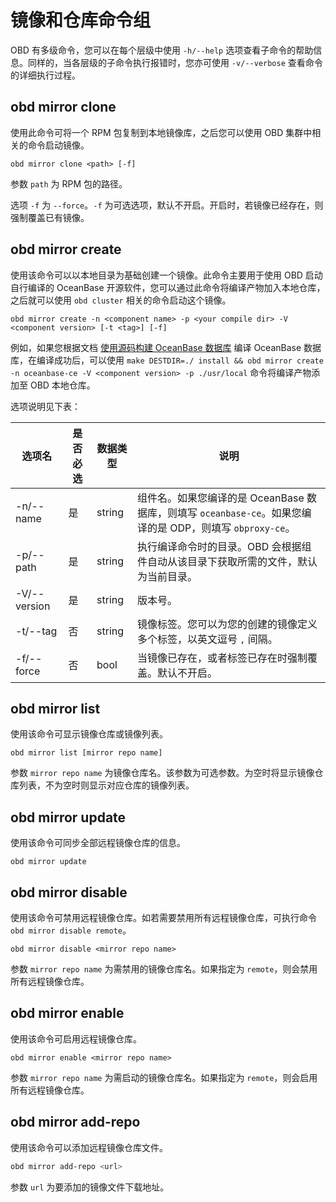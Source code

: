 # 镜像和仓库命令组

OBD 有多级命令，您可以在每个层级中使用 `-h/--help` 选项查看子命令的帮助信息。同样的，当各层级的子命令执行报错时，您亦可使用 `-v/--verbose` 查看命令的详细执行过程。

## obd mirror clone

使用此命令可将一个 RPM 包复制到本地镜像库，之后您可以使用 OBD 集群中相关的命令启动镜像。

```shell
obd mirror clone <path> [-f]
```

参数 `path` 为 RPM 包的路径。

选项 `-f` 为 `--force`。`-f` 为可选选项，默认不开启。开启时，若镜像已经存在，则强制覆盖已有镜像。

## obd mirror create

使用该命令可以以本地目录为基础创建一个镜像。此命令主要用于使用 OBD 启动自行编译的 OceanBase 开源软件，您可以通过此命令将编译产物加入本地仓库，之后就可以使用 `obd cluster` 相关的命令启动这个镜像。

```shell
obd mirror create -n <component name> -p <your compile dir> -V <component version> [-t <tag>] [-f]
```

例如，如果您根据文档 [使用源码构建 OceanBase 数据库](https://www.oceanbase.com/docs/community-observer-cn-0000000000160092) 编译 OceanBase 数据库，在编译成功后，可以使用 `make DESTDIR=./ install && obd mirror create -n oceanbase-ce -V <component version> -p ./usr/local` 命令将编译产物添加至 OBD 本地仓库。

选项说明见下表：

|     选项名      | 是否必选 |  数据类型  |                                   说明                                    |
|--------------|------|--------|-------------------------------------------------------------------------|
| -n/--name    | 是    | string | 组件名。如果您编译的是 OceanBase 数据库，则填写 `oceanbase-ce`。如果您编译的是 ODP，则填写 `obproxy-ce`。 |
| -p/--path    | 是    | string | 执行编译命令时的目录。OBD 会根据组件自动从该目录下获取所需的文件，默认为当前目录。                                |
| -V/--version | 是    | string | 版本号。                                                                    |
| -t/--tag     | 否    | string | 镜像标签。您可以为您的创建的镜像定义多个标签，以英文逗号 `,` 间隔。                                    |
| -f/--force   | 否    | bool   | 当镜像已存在，或者标签已存在时强制覆盖。默认不开启。                                              |

## obd mirror list

使用该命令可显示镜像仓库或镜像列表。

```shell
obd mirror list [mirror repo name]
```

参数 `mirror repo name` 为镜像仓库名。该参数为可选参数。为空时将显示镜像仓库列表，不为空时则显示对应仓库的镜像列表。

## obd mirror update

使用该命令可同步全部远程镜像仓库的信息。

```shell
obd mirror update
```

## obd mirror disable

使用该命令可禁用远程镜像仓库。如若需要禁用所有远程镜像仓库，可执行命令 `obd mirror disable remote`。

```shell
obd mirror disable <mirror repo name>
```

参数 `mirror repo name` 为需禁用的镜像仓库名。如果指定为 `remote`，则会禁用所有远程镜像仓库。

## obd mirror enable

使用该命令可启用远程镜像仓库。

```shell
obd mirror enable <mirror repo name>
```

参数 `mirror repo name` 为需启动的镜像仓库名。如果指定为 `remote`，则会启用所有远程镜像仓库。

## obd mirror add-repo

使用该命令可以添加远程镜像仓库文件。

```bash
obd mirror add-repo <url>
```

参数 `url` 为要添加的镜像文件下载地址。

